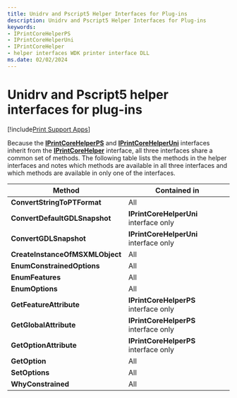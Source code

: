 ```yaml
---
title: Unidrv and Pscript5 Helper Interfaces for Plug-ins
description: Unidrv and Pscript5 Helper Interfaces for Plug-ins
keywords:
- IPrintCoreHelperPS
- IPrintCoreHelperUni
- IPrintCoreHelper
- helper interfaces WDK printer interface DLL
ms.date: 02/02/2024
---
```


# Unidrv and Pscript5 helper interfaces for plug-ins

[!include[Print Support Apps](../includes/print-support-apps.md)]

Because the [**IPrintCoreHelperPS**](/windows-hardware/drivers/ddi/prcomoem/nn-prcomoem-iprintcorehelperps) and [**IPrintCoreHelperUni**](/windows-hardware/drivers/ddi/prcomoem/nn-prcomoem-iprintcorehelperuni) interfaces inherit from the [**IPrintCoreHelper**](/windows-hardware/drivers/ddi/prcomoem/nn-prcomoem-iprintcorehelper) interface, all three interfaces share a common set of methods. The following table lists the methods in the helper interfaces and notes which methods are available in all three interfaces and which methods are available in only one of the interfaces.

| Method | Contained in |
|--|--|
| **ConvertStringToPTFormat** | All |
| **ConvertDefaultGDLSnapshot** | **IPrintCoreHelperUni** interface only |
| **ConvertGDLSnapshot** | **IPrintCoreHelperUni** interface only |
| **CreateInstanceOfMSXMLObject** | All |
| **EnumConstrainedOptions** | All |
| **EnumFeatures** | All |
| **EnumOptions** | All |
| **GetFeatureAttribute** | **IPrintCoreHelperPS** interface only |
| **GetGlobalAttribute** | **IPrintCoreHelperPS** interface only |
| **GetOptionAttribute** | **IPrintCoreHelperPS** interface only |
| **GetOption** | All |
| **SetOptions** | All |
| **WhyConstrained** | All |
